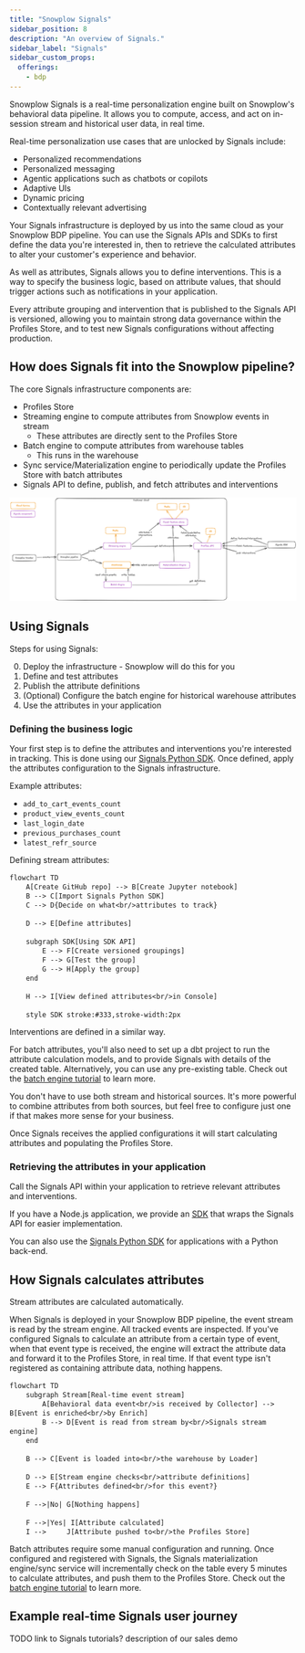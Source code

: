 ```yaml
---
title: "Snowplow Signals"
sidebar_position: 8
description: "An overview of Signals."
sidebar_label: "Signals"
sidebar_custom_props:
  offerings:
    - bdp
---
```


Snowplow Signals is a real-time personalization engine built on Snowplow's behavioral data pipeline. It allows you to compute, access, and act on in-session stream and historical user data, in real time.

Real-time personalization use cases that are unlocked by Signals include:
* Personalized recommendations
* Personalized messaging
* Agentic applications such as chatbots or copilots
* Adaptive UIs
* Dynamic pricing
* Contextually relevant advertising

Your Signals infrastructure is deployed by us into the same cloud as your Snowplow BDP pipeline. You can use the Signals APIs and SDKs to first define the data you're interested in, then to retrieve the calculated attributes to alter your customer's experience and behavior.

As well as attributes, Signals allows you to define interventions. This is a way to specify the business logic, based on attribute values, that should trigger actions such as notifications in your application.

Every attribute grouping and intervention that is published to the Signals API is versioned, allowing you to maintain strong data governance within the Profiles Store, and to test new Signals configurations without affecting production.

## How does Signals fit into the Snowplow pipeline?

The core Signals infrastructure components are:
* Profiles Store
* Streaming engine to compute attributes from Snowplow events in stream
  * These attributes are directly sent to the Profiles Store
* Batch engine to compute attributes from warehouse tables
  * This runs in the warehouse
* Sync service/Materialization engine to periodically update the Profiles Store with batch attributes
* Signals API to define, publish, and fetch attributes and interventions

![](./images/signals-pipeline.png)

## Using Signals

Steps for using Signals:

0. Deploy the infrastructure - Snowplow will do this for you
1. Define and test attributes
2. Publish the attribute definitions
3. (Optional) Configure the batch engine for historical warehouse attributes
4. Use the attributes in your application

### Defining the business logic

Your first step is to define the attributes and interventions you're interested in tracking. This is done using our [Signals Python SDK](https://github.com/snowplow-incubator/snowplow-signals-sdk). Once defined, apply the attributes configuration to the Signals infrastructure.

Example attributes:
* `add_to_cart_events_count`
* `product_view_events_count`
* `last_login_date`
* `previous_purchases_count`
* `latest_refr_source`

Defining stream attributes:

```mermaid
flowchart TD
    A[Create GitHub repo] --> B[Create Jupyter notebook]
    B --> C[Import Signals Python SDK]
    C --> D{Decide on what<br/>attributes to track}

    D --> E[Define attributes]

    subgraph SDK[Using SDK API]
        E --> F[Create versioned groupings]
        F --> G[Test the group]
        G --> H[Apply the group]
    end

    H --> I[View defined attributes<br/>in Console]

    style SDK stroke:#333,stroke-width:2px
```

Interventions are defined in a similar way.

For batch attributes, you'll also need to set up a dbt project to run the attribute calculation models, and to provide Signals with details of the created table. Alternatively, you can use any pre-existing table. Check out the [batch engine tutorial](/tutorials/snowplow-batch-engine/start/) to learn more.

You don't have to use both stream and historical sources. It's more powerful to combine attributes from both sources, but feel free to configure just one if that makes more sense for your business.

Once Signals receives the applied configurations it will start calculating attributes and populating the Profiles Store.

### Retrieving the attributes in your application

Call the Signals API within your application to retrieve relevant attributes and interventions.

If you have a Node.js application, we provide an [SDK](https://github.com/snowplow-incubator/snowplow-signals-typescript-sdk) that wraps the Signals API for easier implementation.

You can also use the [Signals Python SDK](https://github.com/snowplow-incubator/snowplow-signals-sdk) for applications with a Python back-end.


## How Signals calculates attributes

Stream attributes are calculated automatically.

When Signals is deployed in your Snowplow BDP pipeline, the event stream is read by the stream engine. All tracked events are inspected. If you've configured Signals to calculate an attribute from a certain type of event, when that event type is received, the engine will extract the attribute data and forward it to the Profiles Store, in real time. If that event type isn't registered as containing attribute data, nothing happens.

```mermaid
flowchart TD
    subgraph Stream[Real-time event stream]
        A[Behavioral data event<br/>is received by Collector] --> B[Event is enriched<br/>by Enrich]
        B --> D[Event is read from stream by<br/>Signals stream engine]
    end

    B --> C[Event is loaded into<br/>the warehouse by Loader]

    D --> E[Stream engine checks<br/>attribute definitions]
    E --> F{Attributes defined<br/>for this event?}

    F -->|No| G[Nothing happens]

    F -->|Yes| I[Attribute calculated]
    I -->     J[Attribute pushed to<br/>the Profiles Store]
```

Batch attributes require some manual configuration and running. Once configured and registered with Signals, the Signals materialization engine/sync service will incrementally check on the table every 5 minutes to calculate attributes, and push them to the Profiles Store. Check out the [batch engine tutorial](/tutorials/snowplow-batch-engine/start/) to learn more.


## Example real-time Signals user journey

TODO link to Signals tutorials? description of our sales demo
